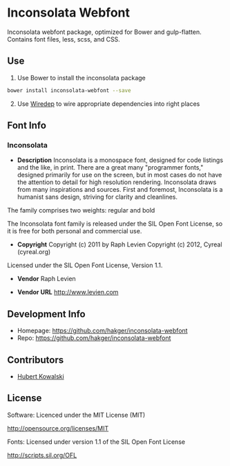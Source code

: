 # Inconsolata Webfont #

Inconsolata webfont package, optimized for Bower and gulp-flatten.
Contains font files, less, scss, and CSS.

## Use ##

1. Use Bower to install the inconsolata package
  ```sh
  bower install inconsolata-webfont --save
  ```

2. Use [Wiredep](https://github.com/taptapship/wiredep) to wire appropriate
dependencies into right places

## Font Info ##

### Inconsolata ###

* **Description**
Inconsolata is a monospace font, designed for code listings and the like,
in print. There are a great many "programmer fonts," designed primarily for use
on the screen, but in most cases do not have the attention to detail for high
resolution rendering. Inconsolata draws from many inspirations and sources.
First and foremost, Inconsolata is a humanist sans design, striving for clarity
and cleanlines.

The family comprises two weights: regular and bold

The Inconsolata font family is released under the SIL Open Font License,
so it is free for both personal and commercial use.

* **Copyright**
Copyright (c) 2011 by Raph Levien
Copyright (c) 2012, Cyreal (cyreal.org)

Licensed under the SIL Open Font License, Version 1.1.

* **Vendor**
Raph Levien

* **Vendor URL**
http://www.levien.com


## Development Info ##
* Homepage: https://github.com/hakger/inconsolata-webfont
* Repo: https://github.com/hakger/inconsolata-webfont

## Contributors ##
* [Hubert Kowalski](https://github.com/johnny-bit)

## License ##

Software: Licenced under the MIT License (MIT)

  http://opensource.org/licenses/MIT

Fonts: Licensed under version 1.1 of the SIL Open Font License

  http://scripts.sil.org/OFL
